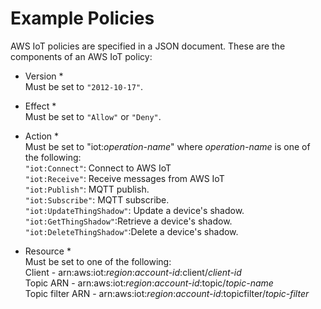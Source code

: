 # Example Policies<a name="example-policies"></a>

AWS IoT policies are specified in a JSON document\. These are the components of an AWS IoT policy:

* Version *  
Must be set to `"2012-10-17"`\.

* Effect *  
Must be set to `"Allow"` or `"Deny"`\.

* Action *  
Must be set to "iot:*operation\-name*" where *operation\-name* is one of the following:  
`"iot:Connect"`: Connect to AWS IoT  
`"iot:Receive"`: Receive messages from AWS IoT  
`"iot:Publish"`: MQTT publish\.  
`"iot:Subscribe"`: MQTT subscribe\.  
`"iot:UpdateThingShadow"`: Update a device's shadow\.  
`"iot:GetThingShadow"`:Retrieve a device's shadow\.  
`"iot:DeleteThingShadow"`:Delete a device's shadow\.

* Resource *  
Must be set to one of the following:  
Client \- arn:aws:iot:*region*:*account\-id*:client/*client\-id*  
Topic ARN \- arn:aws:iot:*region*:*account\-id*:topic/*topic\-name*  
Topic filter ARN \- arn:aws:iot:*region*:*account\-id*:topicfilter/*topic\-filter*